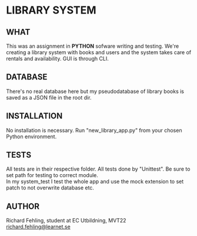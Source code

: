 # LIBRARY SYSTEM

## WHAT
This was an assignment in **PYTHON** sofware writing and testing.
We're creating a library system with books and users and the system
takes care of rentals and availability.
GUI is through CLI.

## DATABASE
There's no real database here but my pseudodatabase of library books
is saved as a JSON file in the root dir.

## INSTALLATION
No installation is necessary. Run "new_library_app.py" from your chosen Python environment.

## TESTS
All tests are in their respective folder. All tests done by "Unittest". Be sure to set path 
for testing to correct module.<br/>
In my system_test I test the whole app and use the mock extension to set patch to not overwrite
database etc.

## AUTHOR
Richard Fehling, student at EC Utbildning, MVT22<br/>
richard.fehling@learnet.se